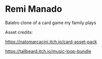 # Remi Manado

Balatro clone of a card game my family plays

Asset credits:

https://natomarcacini.itch.io/card-asset-pack

https://tallbeard.itch.io/music-loop-bundle